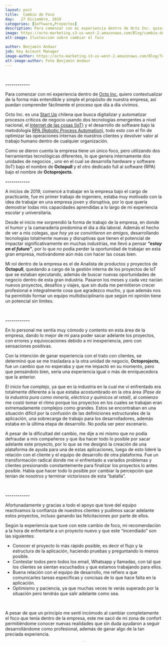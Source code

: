 ```yaml
---
layout: post
title:  Cambio de Foco
day:   27 Diciembre, 2019
categories: [Software,Proyectos]
description: Para comenzar con mi experiencia dentro de Octo Inc. quiero contextualizar de la forma más entendible y simple el propósito de nuestra empresa, para que así se pueda comprender fácilmente el proceso que día a día vivimos. Octo Inc. es una Start Up chilena que busca digitalizar y automatizar procesos críticos...
image: https://octo-marketing.s3-us-west-2.amazonaws.com/Blog/cambio-de-foco.png
alt-image: Ilustacción sobre cambiar el foco

author: Benjamín Andaur
job: Key Account Manager
image-author: https://octo-marketing.s3-us-west-2.amazonaws.com/Blog/Team/Benjamin.jpg
alt-image-author: Foto Benjamín Andaur
---
```


<div class="row post-text">
    <div class="col-md-2"></div>
    <div class="col-md-7">
    <br>
    <p class="centro"><b>  ------------  </b></p>
    <p>Para comenzar con mi experiencia dentro de <a href="https://www.octo.is/" target="_blank" rel="noopener">Octo Inc.</a> quiero contextualizar de la forma más entendible y simple el propósito de nuestra empresa, así puedan comprender fácilmente el proceso que día a día vivimos. </p>
    <p>Octo Inc. es una <a href="https://www.youtube.com/watch?v=P_s_NdTNIqU" target="_blank" rel="noopener">Start Up</a> chilena que busca digitalizar y automatizar procesos críticos de negocio usando dos tecnologías emergentes a nivel nacional, el <a href="https://www.youtube.com/watch?v=EKRVILAohck" target="_blank" rel="noopener">Internet de las cosas (IoT)</a> y el desarrollo de software bajo la metodología <a href="https://www.youtube.com/watch?v=RCWrbli3YXk" target="_blank" rel="noopener">RPA (Robotic Process Automation)</a>, todo esto con el fin de optimizar las operaciones internas de nuestros clientes y devolver valor al trabajo humano dentro de cualquier organización. </p>
    <p>Como se dieron cuenta la empresa tiene un único foco, pero utilizando dos herramientas tecnológicas diferentes, lo que genera internamente dos unidades de negocios , uno en el cual se desarrolla hardware y software (IoT) bajo el nombre de <b>Octopull</b> y el otro dedicado full al software (RPA) bajo el nombre de <b>Octoprojects</b>.</p>
    <p class="centro"><b>  ------------  </b></p>
    <p>A inicios de 2019, comencé a trabajar en la empresa bajo el cargo de practicante, fue mi primer trabajo de ingeniero, estaba muy motivado con la idea de trabajar en una empresa joven y disruptiva, por lo que quería demostrar todas mis capacidades aprendidas a lo largo de mi experiencia escolar y universitaria. 
    </p>
   <p> Desde el inicio me sorprendió la forma de trabajo de la empresa, en donde el humor y la camaradería predomina el día a día laboral. Además el hecho de ver a mis colegas, <i>que hoy ya se convirtieron en amigos</i>, desarrollando tecnologías totalmente nuevas y disruptivas que tienen el potencial de impactar significativamente en muchas industrias, me llevó a pensar <i><b>“estoy en el futuro”</b></i>, por lo que no podía perder la oportunidad de trabajar en esta gran empresa, motivándome aún más con hacer las cosas bien.
    </p>
    <p>Mi rol dentro de la empresa es el de Analista de productos y proyectos de <b>Octopull</b>, quedando a cargo de la gestión interna de los proyectos de IoT que se estaban ejecutando, además de buscar nuevas oportunidades de negocio dentro de esta gran industria.
    Pasaron los meses y cada vez nacían nuevos proyectos, desafíos y viajes, que sin duda me permitieron crecer profesional e integralmente cosa que agradezco mucho, y que además nos ha permitido formar un equipo multidisciplinario que según mi opinión tiene un potencial sin límites.</p>
    <br>
    <p class="centro"><b>  ------------  </b></p>
    <p>En lo personal me sentía muy cómodo y contento en esta área de la empresa, dando lo mejor de mi para poder sacar adelante los proyectos, con errores y equivocaciones debido a mi inexperiencia, pero con sensaciones positivas. 
    </p>
    <p>Con la intención de ganar experiencia con el trato con clientes,  se determinó que se me trasladara a la otra unidad de negocio, <b>Octoprojects</b>, fue un cambio que no esperaba y que me impactó en su momento, pero que pensándolo bien, sería una experiencia igual o más de enriquecedora que la anterior. 
    </p> 
    <p>El inicio fue complejo, ya que en la industria en la cual me vi enfrentado era totalmente diferente a la que estaba acostumbrado en la otra área <i>(Pase de la industria pura como minería, eléctrica y químicos al retail)</i>, al comienzo me costó tomar el ritmo porque los proyectos en los cuales se trabajan eran extremadamente complejos como grandes. Estos se encontraban en una situación difícil por la confusión de las definiciones estructurales de la aplicación, una sobrecarga de trabajo para los desarrolladores, además estaba en la última etapa de desarrollo. No podía ser peor escenario.
    </p>
    <p>A pesar de la dificultad del cambio, me dije a mi mismo que no podía defraudar a mis compañeros y que iba hacer todo lo posible por sacar adelante este proyecto, por lo que se me designó la creación de una plataforma de ayuda para una de estas aplicaciones, luego de esto lideré la relación con el cliente y el equipo de desarrollo de otra plataforma. 
    Fue un transformación radical donde me vi enfrentado a variados problemas y clientes presionando constantemente para finalizar los proyectos lo antes posible. Había que hacer todo lo posible por cambiar la percepción que tenían de nosotros y terminar victoriosos de esta “batalla”.
    </p><br>
    <p class="centro"><b>  ------------  </b></p>
    <p>Afortunadamente y gracias a todo el apoyo que tuve del equipo reactivamos la confianza de nuestros clientes y pudimos sacar adelante estos proyectos, incluso ganando las felicitaciones por parte de ellos. 
    </p>
    <p>Según la experiencia que tuve con este cambio de foco, mi recomendación a la hora de enfrentarte a un proyecto nuevo y que este “incendiado” son las siguientes:
    </p>
    <ul>
    <li>Conocer el proyecto lo más rápido posible, es decir el flujo y la estructura de la aplicación, haciendo pruebas y preguntando lo menos posible.</li>
    <li>Contestar todos pero todos los email, Whatsapp y llamadas, con tal que los clientes se sientan escuchados y que estamos trabajando para ellos. </li>
    <li>Buena relación con el equipo de desarrollo, me refiero a que comunicarles tareas específicas y concisas de lo que hace falta en la aplicación.</li>
    <li>Optimismo y paciencia, ya que muchas veces te verás superado por la situación pero tendrás que salir adelante como sea.</li> 
    </ul><br>
    <p>A pesar de que un principio me sentí incómodo al cambiar completamente el foco que tenía dentro de la empresa, este me sacó de mi zona de confort permitiéndome conocer nuevas realidades que sin duda ayudaron a seguir desarrollándome como profesional, además de ganar algo de la tan preciada experiencia. </p>
    <div class="row container-written">
    <div class="col-md-2">
    </div>
    <div class="col-md-3">
        <img style="border-radius:50%;" src="{{page.image-author}}" width="110%" height="auto" alt="{{page.alt-image-author}}">
    </div>
    <div class="col-md-7 written">
        <p>Escrito por:</p>
        <p><b style="font-size:20px">{{page.author}}</b>
        <br>{{page.job}}</p>
    </div>
    </div>
        
 <div>{% include calltoaction.html %}</div>
{% include footer.html %}

